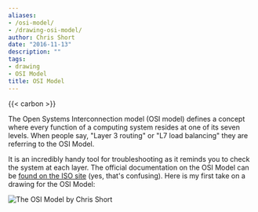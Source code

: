 ```yaml
---
aliases:
- /osi-model/
- /drawing-osi-model/
author: Chris Short
date: "2016-11-13"
description: ""
tags:
- drawing
- OSI Model
title: OSI Model
---
```


{{< carbon >}}

The Open Systems Interconnection model (OSI model) defines a concept where every function of a computing system resides at one of its seven levels. When people say, "Layer 3 routing" or "L7 load balancing" they are referring to the OSI Model.

It is an incredibly handy tool for troubleshooting as it reminds you to check the system at each layer. The official documentation on the OSI Model can be [found on the ISO site](https://www.iso.org/standard/20269.html) (yes, that's confusing). Here is my first take on a drawing for the OSI Model:

![The OSI Model by Chris Short](https://shortcdn.com/chrisshort/drawings/OSI-Model.png)

